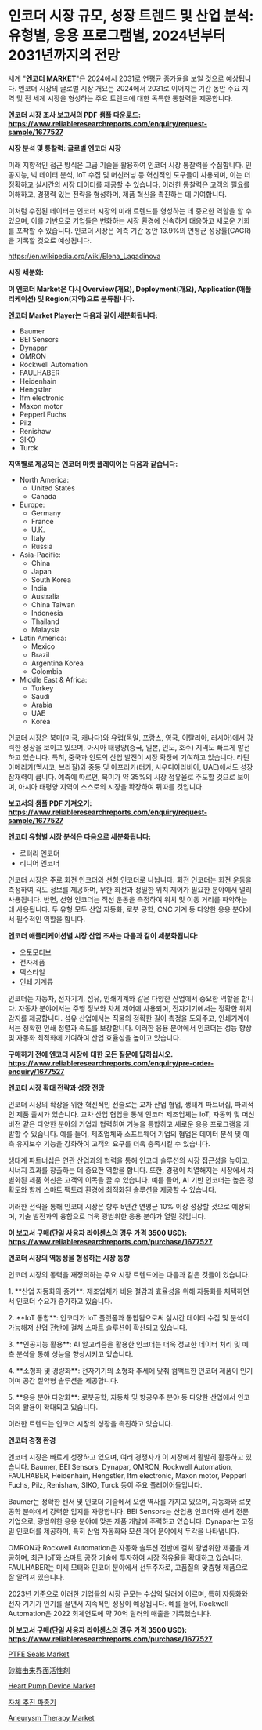 <p><h1>인코더 시장 규모, 성장 트렌드 및 산업 분석: 유형별, 응용 프로그램별, 2024년부터 2031년까지의 전망</h1></p><p>세계 "<strong><a href="https://www.reliableresearchreports.com/encoder-r1677527">엔코더 MARKET</a></strong>"은 2024에서 2031로 연평균 증가율을 보일 것으로 예상됩니다. 엔코더 시장의 글로벌 시장 개요는 2024에서 2031로 이어지는 기간 동안 주요 지역 및 전 세계 시장을 형성하는 주요 트렌드에 대한 독특한 통찰력을 제공합니다.</p>
<p><strong>엔코더 시장 조사 보고서의 PDF 샘플 다운로드: <a href="https://www.reliableresearchreports.com/enquiry/request-sample/1677527">https://www.reliableresearchreports.com/enquiry/request-sample/1677527</a></strong></p>
<p><strong>시장 분석 및 통찰력: 글로벌 엔코더 시장</strong></p>
<p><p>미래 지향적인 접근 방식은 고급 기술을 활용하여 인코더 시장 통찰력을 수집합니다. 인공지능, 빅 데이터 분석, IoT 수집 및 머신러닝 등 혁신적인 도구들이 사용되며, 이는 더 정확하고 실시간의 시장 데이터를 제공할 수 있습니다. 이러한 통찰력은 고객의 필요를 이해하고, 경쟁력 있는 전략을 형성하며, 제품 혁신을 촉진하는 데 기여합니다. </p><p>이처럼 수집된 데이터는 인코더 시장의 미래 트렌드를 형성하는 데 중요한 역할을 할 수 있으며, 이를 기반으로 기업들은 변화하는 시장 환경에 신속하게 대응하고 새로운 기회를 포착할 수 있습니다. 인코더 시장은 예측 기간 동안 13.9%의 연평균 성장률(CAGR)을 기록할 것으로 예상됩니다.</p></p>
<p><a href="%7CAUTHORITHY_DOMAIN_URL%7C">https://en.wikipedia.org/wiki/Elena_Lagadinova</a></p>
<p><strong>시장 세분화:</strong></p>
<p><strong>이 엔코더 Market은 다시 Overview(개요), Deployment(개요), Application(애플리케이션) 및 Region(지역)으로 분류됩니다.</strong></p>
<p><strong>엔코더 Market Player는 다음과 같이 세분화됩니다:</strong></p>
<p><ul><li>Baumer</li><li>BEI Sensors</li><li>Dynapar</li><li>OMRON</li><li>Rockwell Automation</li><li>FAULHABER</li><li>Heidenhain</li><li>Hengstler</li><li>Ifm electronic</li><li>Maxon motor</li><li>Pepperl Fuchs</li><li>Pilz</li><li>Renishaw</li><li>SIKO</li><li>Turck</li></ul></p>
<p><strong>지역별로 제공되는 엔코더 마켓 플레이어는 다음과 같습니다:</strong></p>
<p><ul>
    <li>
        North America:
        <ul>
            <li>United States</li>
            <li>Canada</li>
        </ul>
    </li>
    <li>
        Europe:
        <ul>
            <li>Germany</li>
            <li>France</li>
            <li>U.K.</li>
            <li>Italy</li>
            <li>Russia</li>
        </ul>
    </li>
    <li>
        Asia-Pacific:
        <ul>
            <li>China</li>
            <li>Japan</li>
            <li>South Korea</li>
            <li>India</li>
            <li>Australia</li>
            <li>China Taiwan</li>
            <li>Indonesia</li>
            <li>Thailand</li>
            <li>Malaysia</li>
        </ul>
    </li>
    <li>
        Latin America:
        <ul>
            <li>Mexico</li>
            <li>Brazil</li>
            <li>Argentina Korea</li>
            <li>Colombia</li>
        </ul>
    </li>
    <li>
        Middle East & Africa:
        <ul>
            <li>Turkey</li>
            <li>Saudi</li>
            <li>Arabia</li>
            <li>UAE</li>
            <li>Korea</li>
        </ul>
    </li>
    </ul></p>
<p><p>인코더 시장은 북미(미국, 캐나다)와 유럽(독일, 프랑스, 영국, 이탈리아, 러시아)에서 강력한 성장을 보이고 있으며, 아시아 태평양(중국, 일본, 인도, 호주) 지역도 빠르게 발전하고 있습니다. 특히, 중국과 인도의 산업 발전이 시장 확장에 기여하고 있습니다. 라틴 아메리카(멕시코, 브라질)와 중동 및 아프리카(터키, 사우디아라비아, UAE)에서도 성장 잠재력이 큽니다. 예측에 따르면, 북미가 약 35%의 시장 점유율로 주도할 것으로 보이며, 아시아 태평양 지역이 스스로의 시장을 확장하여 뒤따를 것입니다.</p></p>
<p><strong>보고서의 샘플 PDF 가져오기: <a href="https://www.reliableresearchreports.com/enquiry/request-sample/1677527">https://www.reliableresearchreports.com/enquiry/request-sample/1677527</a></strong></p>
<p><strong>엔코더 유형별 시장 분석은 다음으로 세분화됩니다:</strong></p>
<p><ul><li>로터리 엔코더</li><li>리니어 엔코더</li></ul></p>
<p><p>인코더 시장은 주로 회전 인코더와 선형 인코더로 나뉩니다. 회전 인코더는 회전 운동을 측정하여 각도 정보를 제공하며, 무한 회전과 정밀한 위치 제어가 필요한 분야에서 널리 사용됩니다. 반면, 선형 인코더는 직선 운동을 측정하여 위치 및 이동 거리를 파악하는 데 사용됩니다. 두 유형 모두 산업 자동화, 로봇 공학, CNC 기계 등 다양한 응용 분야에서 필수적인 역할을 합니다.</p></p>
<p><strong>엔코더 애플리케이션별 시장 산업 조사는 다음과 같이 세분화됩니다:</strong></p>
<p><ul><li>오토모티브</li><li>전자제품</li><li>텍스타일</li><li>인쇄 기계류</li></ul></p>
<p><p>인코더는 자동차, 전자기기, 섬유, 인쇄기계와 같은 다양한 산업에서 중요한 역할을 합니다. 자동차 분야에서는 주행 정보와 차체 제어에 사용되며, 전자기기에서는 정확한 위치 감지를 제공합니다. 섬유 산업에서는 직물의 정확한 길이 측정을 도와주고, 인쇄기계에서는 정확한 인쇄 정렬과 속도를 보장합니다. 이러한 응용 분야에서 인코더는 성능 향상 및 자동화 최적화에 기여하여 산업 효율성을 높이고 있습니다.</p></p>
<p><strong>구매하기 전에 엔코더 시장에 대한 모든 질문에 답하십시오. <a href="https://www.reliableresearchreports.com/enquiry/pre-order-enquiry/1677527">https://www.reliableresearchreports.com/enquiry/pre-order-enquiry/1677527</a></strong></p>
<p><strong>엔코더 시장 확대 전략과 성장 전망</strong></p>
<p><p>인코더 시장의 확장을 위한 혁신적인 전술로는 교차 산업 협업, 생태계 파트너십, 파괴적인 제품 출시가 있습니다. 교차 산업 협업을 통해 인코더 제조업체는 IoT, 자동화 및 머신 비전 같은 다양한 분야의 기업과 협력하여 기능을 통합하고 새로운 응용 프로그램을 개발할 수 있습니다. 예를 들어, 제조업체와 소프트웨어 기업의 협업은 데이터 분석 및 예측 유지보수 기능을 강화하여 고객의 요구를 더욱 충족시킬 수 있습니다.</p><p>생태계 파트너십은 연관 산업과의 협력을 통해 인코더 솔루션의 시장 접근성을 높이고, 시너지 효과를 창출하는 데 중요한 역할을 합니다. 또한, 경쟁이 치열해지는 시장에서 차별화된 제품 혁신은 고객의 이목을 끌 수 있습니다. 예를 들어, AI 기반 인코더는 높은 정확도와 함께 스마트 팩토리 환경에 최적화된 솔루션을 제공할 수 있습니다.</p><p>이러한 전략을 통해 인코더 시장은 향후 5년간 연평균 10% 이상 성장할 것으로 예상되며, 기술 발전과의 융합으로 더욱 광범위한 응용 분야가 열릴 것입니다.</p></p>
<p><strong>이 보고서 구매(단일 사용자 라이센스의 경우 가격 3500 USD): <a href="https://www.reliableresearchreports.com/purchase/1677527">https://www.reliableresearchreports.com/purchase/1677527</a></strong></p>
<p><strong>엔코더 시장의 역동성을 형성하는 시장 동향</strong></p>
<p><p>인코더 시장의 동력을 재정의하는 주요 시장 트렌드에는 다음과 같은 것들이 있습니다.</p><p>1. **산업 자동화의 증가**: 제조업체가 비용 절감과 효율성을 위해 자동화를 채택하면서 인코더 수요가 증가하고 있습니다.</p><p>2. **IoT 통합**: 인코더가 IoT 플랫폼과 통합됨으로써 실시간 데이터 수집 및 분석이 가능해져 산업 전반에 걸쳐 스마트 솔루션이 확산되고 있습니다.</p><p>3. **인공지능 활용**: AI 알고리즘을 활용한 인코더는 더욱 정교한 데이터 처리 및 예측 분석을 통해 성능을 향상시키고 있습니다.</p><p>4. **소형화 및 경량화**: 전자기기의 소형화 추세에 맞춰 컴팩트한 인코더 제품이 인기이며 공간 절약형 솔루션을 제공합니다.</p><p>5. **응용 분야 다양화**: 로봇공학, 자동차 및 항공우주 분야 등 다양한 산업에서 인코더의 활용이 확대되고 있습니다. </p><p>이러한 트렌드는 인코더 시장의 성장을 촉진하고 있습니다.</p></p>
<p><strong>엔코더 경쟁 환경</strong></p>
<p><p>엔코더 시장은 빠르게 성장하고 있으며, 여러 경쟁자가 이 시장에서 활발히 활동하고 있습니다. Baumer, BEI Sensors, Dynapar, OMRON, Rockwell Automation, FAULHABER, Heidenhain, Hengstler, Ifm electronic, Maxon motor, Pepperl Fuchs, Pilz, Renishaw, SIKO, Turck 등이 주요 플레이어들입니다.</p><p>Baumer는 정확한 센서 및 인코더 기술에서 오랜 역사를 가지고 있으며, 자동화와 로봇 공학 분야에서 강력한 입지를 자랑합니다. BEI Sensors는 산업용 인코더와 센서 전문 기업으로, 광범위한 응용 분야에 맞춘 제품 개발에 주력하고 있습니다. Dynapar는 고정밀 인코더를 제공하며, 특히 산업 자동화와 모션 제어 분야에서 두각을 나타냅니다.</p><p>OMRON과 Rockwell Automation은 자동화 솔루션 전반에 걸쳐 광범위한 제품을 제공하며, 최근 IoT와 스마트 공장 기술에 투자하여 시장 점유율을 확대하고 있습니다. FAULHABER는 미세 모터와 인코더 분야에서 선두주자로, 고품질의 맞춤형 제품으로 잘 알려져 있습니다.</p><p>2023년 기준으로 이러한 기업들의 시장 규모는 수십억 달러에 이르며, 특히 자동화와 전자 기기가 인기를 끌면서 지속적인 성장이 예상됩니다. 예를 들어, Rockwell Automation은 2022 회계연도에 약 70억 달러의 매출을 기록했습니다.</p></p>
<p><strong>이 보고서 구매(단일 사용자 라이센스의 경우 가격 3500 USD): <a href="https://www.reliableresearchreports.com/purchase/1677527">https://www.reliableresearchreports.com/purchase/1677527</a></strong></p>
<p><p><a href="https://medium.com/@mariedawsonv3/the-ptfe-seals-market-prioritizes-cost-control-and-efficiency-enhancement-44eabff66e4e">PTFE Seals Market</a></p><p><a href="https://medium.com/@vivakuvalis2005/sugar-derived-surfactant-market-%E3%81%AE%E3%82%B0%E3%83%AD%E3%83%BC%E3%83%90%E3%83%AB%E5%B8%82%E5%A0%B4%E6%A6%82%E8%A6%81%E3%81%AF-%E4%B8%96%E7%95%8C%E3%81%8A%E3%82%88%E3%81%B3%E4%B8%BB%E8%A6%81%E5%B8%82%E5%A0%B4%E3%81%AB%E3%81%8A%E3%81%91%E3%82%8B%E6%A5%AD%E7%95%8C%E3%81%AB%E5%BD%B1%E9%9F%BF%E3%82%92%E4%B8%8E%E3%81%88%E3%82%8B%E4%B8%BB%E8%A6%81%E3%81%AA%E3%83%88%E3%83%AC%E3%83%B3%E3%83%89%E3%81%AB%E3%81%A4%E3%81%84%E3%81%A6-%E7%8B%AC%E8%87%AA%E3%81%AE%E8%A6%96%E7%82%B9%E3%82%92%E6%8F%90%E4%BE%9B%E3%81%97%E3%81%BE%E3%81%99-f95ded86fbbe">砂糖由来界面活性剤</a></p><p><a href="https://github.com/carengczpoe/Market-Research-Report-List-1/blob/main/heart-pump-device-market.md">Heart Pump Device Market</a></p><p><a href="https://medium.com/@christorpherpfannerstill5436/%EC%84%B8%EA%B3%84-self-propelled-seeders-market-%EC%9D%80-2024%EC%97%90%EC%84%9C-2031%EB%A1%9C-%EC%97%B0%ED%8F%89%EA%B7%A0-%EC%A6%9D%EA%B0%80%EC%9C%A8%EC%9D%84-%EB%B3%B4%EC%9D%BC-%EA%B2%83%EC%9C%BC%EB%A1%9C-%EC%98%88%EC%83%81%EB%90%A9%EB%8B%88%EB%8B%A4-65efc671fca5">자체 추진 파종기</a></p><p><a href="https://www.linkedin.com/pulse/aneurysm-therapy-market-size-share-analysis-growth-trends-xl3yc?trackingId=aqXdtKgPQ364nB0r97YFVg%3D%3D">Aneurysm Therapy Market</a></p></p>
